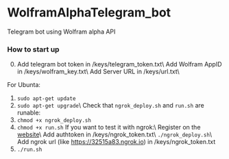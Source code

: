 # WolframAlphaTelegram_bot
Telegram bot using Wolfram alpha API 

### How to start up
0. Add telegram bot token in /keys/telegram_token.txt\\
   Add Wolfram AppID in /keys/wolfram_key.txt\\
   Add Server URL in /keys/url.txt\\
   
For Ubunta:
1. ```sudo apt-get update```
3. ```sudo apt-get upgrade```\\
Check that ```ngrok_deploy.sh``` and ```run.sh``` are runable:
3. ```chmod +x ngrok_deploy.sh```
4. ```chmod +x run.sh```
If you want to test it with ngrok:\\
      Register on the [website](https://dashboard.ngrok.com/get-started/setup)\\
      Add authtoken in /keys/ngrok_token.txt\\
      ```./ngrok_deploy.sh```\\
      Add ngrok url (like https://32515a83.ngrok.io) in /keys/ngrok_token.txt
5. ```./run.sh```
